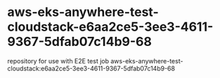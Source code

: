 # aws-eks-anywhere-test-cloudstack-e6aa2ce5-3ee3-4611-9367-5dfab07c14b9-68
repository for use with E2E test job aws-eks-anywhere-test-cloudstack:e6aa2ce5-3ee3-4611-9367-5dfab07c14b9-68

